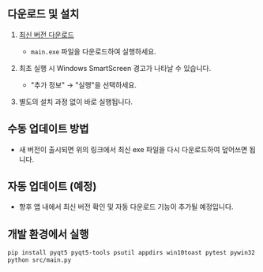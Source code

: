 
## 다운로드 및 설치

1. [최신 버전 다운로드](https://github.com/chuthulhu/school-timetable-widget/releases/latest)  
   - `main.exe` 파일을 다운로드하여 실행하세요.

2. 최초 실행 시 Windows SmartScreen 경고가 나타날 수 있습니다.  
   - "추가 정보" → "실행"을 선택하세요.

3. 별도의 설치 과정 없이 바로 실행됩니다.

## 수동 업데이트 방법

- 새 버전이 출시되면 위의 링크에서 최신 exe 파일을 다시 다운로드하여 덮어쓰면 됩니다.

## 자동 업데이트 (예정)

- 향후 앱 내에서 최신 버전 확인 및 자동 다운로드 기능이 추가될 예정입니다.

## 개발 환경에서 실행

```bash
pip install pyqt5 pyqt5-tools psutil appdirs win10toast pytest pywin32
python src/main.py
```
